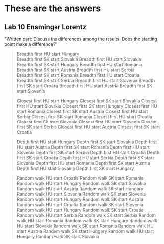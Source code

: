 # These are the answers
## Lab 10 Ensminger Lorentz

"Written part: Discuss the differences among the results. Does the starting point make a difference?"
>Breadth first HU start Hungary  
  Breadth first SK start Slovakia
  Breadth first HU start Slovakia  
  Breadth first SK start Hungary
  Breadth first HU start Romania   
  Breadth first SK start Austria
  Breadth first HU start Serbia  
  Breadth first SK start Romania
  Breadth first HU start Croatia  
  Breadth first SK start Serbia
  Breadth first HU start Slovenia
  Breadth first SK start Croatia
  Breadth first HU start Austria
  Breadth first SK start Slovenia


>Closest first HU start Hungary   Closest first SK start Slovakia
  Closest first HU start Slovakia   Closest first SK start Hungary
  Closest first HU start Romania   Closest first SK start Austria
  Closest first HU start Serbia   Closest first SK start Romania
  Closest first HU start Croatia   Closest first SK start Slovenia
  Closest first HU start Slovenia   Closest first SK start Serbia
  Closest first HU start Austria    Closest first SK start Croatia

>Depth first HU start Hungary   Depth first SK start Slovakia
  Depth first HU start Austria    Depth first SK start Romania
  Depth first HU start Slovenia   Depth first SK start Serbia
  Depth first HU start Croatia   Depth first SK start Croatia
  Depth first HU start Serbia   Depth first SK start Slovenia
  Depth first HU start Romania   Depth first SK start Austria
  Depth first HU start Slovakia   Depth first SK start Hungary

>Random walk HU start Croatia   Random walk SK start Romania
  Random walk HU start Hungary   Random walk SK start Slovakia
  Random walk HU start Austria   Random walk SK start Hungary
  Random walk HU start Slovenia   Random walk SK start Slovenia
  Random walk HU start Hungary   Random walk SK start Austria
  Random walk HU start Croatia   Random walk SK start Slovenia
  Random walk HU start Hungary   Random walk SK start Croatia
  Random walk HU start Serbia   Random walk SK start Serbia
  Random walk HU start Romania   Random walk SK start Hungary
  Random walk HU start Slovakia   Random walk SK start Romania
  Random walk HU start Austria   Random walk SK start Hungary
  Random walk HU start Hungary   Random walk SK start Slovakia
